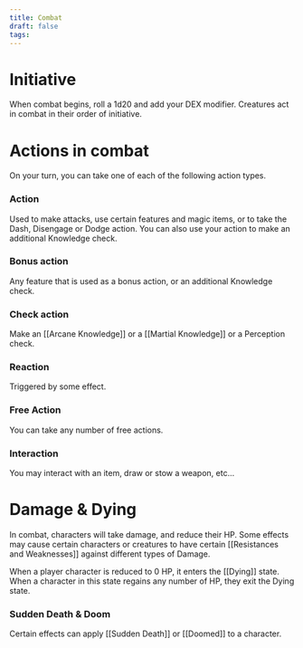```yaml
---
title: Combat
draft: false
tags:
---
```

# Initiative

When combat begins, roll a 1d20 and add your DEX modifier. Creatures act in combat in their order of initiative.

# Actions in combat

On your turn, you can take one of each of the following action types.

### Action

Used to make attacks, use certain features and magic items, or to take the Dash, Disengage or Dodge action. You can also use your action to make an additional Knowledge check.

### Bonus action

Any feature that is used as a bonus action, or an additional Knowledge check.

### Check action

Make an [[Arcane Knowledge]] or a [[Martial Knowledge]] or a Perception check.

### Reaction

Triggered by some effect.

### Free Action

You can take any number of free actions.

### Interaction

You may interact with an item, draw or stow a weapon, etc...


# Damage & Dying
In combat, characters will take damage, and reduce their HP. Some effects may cause certain characters or creatures to have certain [[Resistances and Weaknesses]] against different types of Damage.

When a player character is reduced to 0 HP, it enters the [[Dying]] state. When a character in this state regains any number of HP, they exit the Dying state.

### Sudden Death & Doom
Certain effects can apply [[Sudden Death]] or [[Doomed]] to a character.
